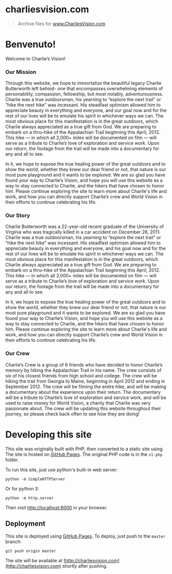 # charliesvision.com

> Archive files for www.CharliesVision.com


# Benvenuto!

Welcome to Charlie’s Vision! 


### Our Mission

Through this website, we hope to immortalize the beautiful legacy Charlie Butterworth left behind- one that encompasses overwhelming elements of personability, compassion, fellowship, but most notably, adventurousness. Charlie was a true outdoorsman, his yearning to “explore the next trail” or “hike the next hike” was incessant. His steadfast optimism allowed him to appreciate beauty in everything and everyone, and our goal now and for the rest of our lives will be to emulate his spirit in whichever ways we can. The most obvious place for this manifestation is in the great outdoors, which Charlie always appreciated as a true gift from God. We are preparing to embark on a thru–hike of the Appalachian Trail beginning this April, 2012. This hike — in which all 2,000+ miles will be documented on film — will serve as a tribute to Charlie’s love of exploration and service work. Upon our return, the footage from the trail will be made into a documentary for any and all to see.

In it, we hope to expose the true healing power of the great outdoors and to show the world, whether they knew our dear friend or not, that nature is our most pure playground and it wants to be explored. We are so glad you have found your way to Charlie’s Vision, and hope you will use this website as a way to stay connected to Charlie, and the hikers that have chosen to honor him. Please continue exploring the site to learn more about Charlie's life and work, and how you can directly support Charlie’s crew and World Vision in their efforts to continue celebrating his life.


### Our Story

Charlie Butterworth was a 22-year-old recent graduate of the University of Virginia who was tragically killed in a car accident on December 28, 2011. Charlie was a true outdoorsman, his yearning to “explore the next trail” or “hike the next hike” was incessant. His steadfast optimism allowed him to appreciate beauty in everything and everyone, and his goal now and for the rest of our lives will be to emulate his spirit in whichever ways we can. The most obvious place for this manifestation is in the great outdoors, which Charlie always appreciated as a true gift from God. We are preparing to embark on a thru–hike of the Appalachian Trail beginning this April, 2012. This hike — in which all 2,000+ miles will be documented on film — will serve as a tribute to Charlie’s love of exploration and service work. Upon our return, the footage from the trail will be made into a documentary for any and all to see.

In it, we hope to expose the true healing power of the great outdoors and to show the world, whether they knew our dear friend or not, that nature is our most pure playground and it wants to be explored. We are so glad you have found your way to Charlie’s Vision, and hope you will use this website as a way to stay connected to Charlie, and the hikers that have chosen to honor him. Please continue exploring the site to learn more about Charlie's life and work, and how you can directly support Charlie’s crew and World Vision in their efforts to continue celebrating his life.


### Our Crew

Charlie’s Crew is a group of 6 friends who have decided to honor Charlie’s memory by hiking the Appalachian Trail in his name. The crew consists of six of his closest friends from high school and college. The crew will be hiking the trail from Georgia to Maine, beginning in April 2012 and ending in September 2012. The crew will be filming the entire hike, and will be making a documentary about the experience upon their return. The documentary will be a tribute to Charlie’s love of exploration and service work, and will be used to raise money for World Vision, a charity that Charlie was very passionate about. The crew will be updating this website throughout their journey, so please check back often to see how they are doing!


# Developing this site

This site was originally built with PHP, then converted to a static site using. The site is hosted on [GitHub Pages](https://pages.github.com/). The original PHP code is in the `v1-php` folder.

To run this site, just use python's built-in web server:

```
python -m SimpleHTTPServer
```

Or for python 3:

```
python -m http.server
```

Then visit [http://localhost:8000](http://localhost:8000) in your browser.


## Deployment

This site is deployed using [GitHub Pages](https://pages.github.com/). To deploy, just push to the `master` branch:

```
git push origin master
```

The site will be available at [http://charliesvision.com](http://charliesvision.com) shortly after pushing.